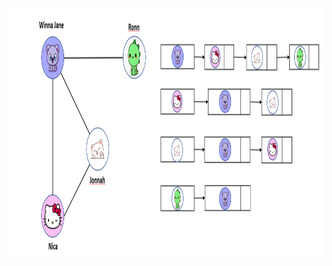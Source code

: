 <p align="center">
  <img height="400" alt="Unicorn" src="https://github.com/robitussin/CCDATRCL/blob/93f8f2ef12f7f12a494686c8532d46d2c9bc060e/week_10_to_12/graphs/adjacency_list/Adjacency_List.png" />
</p>

